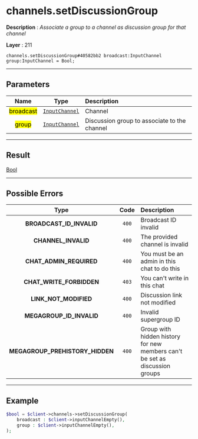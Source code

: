 # channels.setDiscussionGroup

**Description** : *Associate a group to a channel as discussion group for that channel*

**Layer** : 211

```tl
channels.setDiscussionGroup#40582bb2 broadcast:InputChannel group:InputChannel = Bool;
```

---

## Parameters

| Name | Type | Description |
| :---: | :---: | :--- |
| <mark>broadcast</mark> | [`InputChannel`](type/InputChannel) | Channel |
| <mark>group</mark> | [`InputChannel`](type/InputChannel) | Discussion group to associate to the channel |

---

## Result

[Bool](type/Bool)

---

## Possible Errors

| Type | Code | Description |
| :---: | :---: | :--- |
| **BROADCAST_ID_INVALID** | `400` | Broadcast ID invalid |
| **CHANNEL_INVALID** | `400` | The provided channel is invalid |
| **CHAT_ADMIN_REQUIRED** | `400` | You must be an admin in this chat to do this |
| **CHAT_WRITE_FORBIDDEN** | `403` | You can't write in this chat |
| **LINK_NOT_MODIFIED** | `400` | Discussion link not modified |
| **MEGAGROUP_ID_INVALID** | `400` | Invalid supergroup ID |
| **MEGAGROUP_PREHISTORY_HIDDEN** | `400` | Group with hidden history for new members can't be set as discussion groups |

---

## Example

```php
$bool = $client->channels->setDiscussionGroup(
	broadcast : $client->inputChannelEmpty(),
	group : $client->inputChannelEmpty(),
);
```